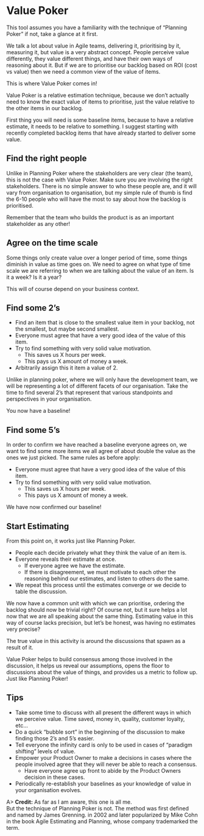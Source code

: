 # Value Poker

This tool assumes you have a familiarity with the technique of “Planning Poker” if not, take a glance at it first.

We talk a lot about value in Agile teams, delivering it, prioritising by it, measuring it, but value is a very abstract concept. People perceive value differently, they value different things, and have their own ways of reasoning about it. But if we are to prioritise our backlog based on ROI (cost vs value) then we need a common view of the value of items.

This is where Value Poker comes in!

Value Poker is a relative estimation technique, because we don’t actually need to know the exact value of items to prioritise, just the value relative to the other items in our backlog. 

First thing you will need is some baseline items, because to have a relative estimate, it needs to be relative to something. I suggest starting with recently completed backlog items that have already started to deliver some value.

## Find the right people

Unlike in Planning Poker where the stakeholders are very clear (the team), this is not the case with Value Poker. Make sure you are involving the right stakeholders. There is no simple answer to who these people are, and it will vary from organisation to organisation, but my simple rule of thumb is find the 6-10 people who will have the most to say about how the backlog is prioritised.

Remember that the team who builds the product is as an important stakeholder as any other!

## Agree on the time scale

Some things only create value over a longer period of time, some things diminish in value as time goes on. We need to agree on what type of time scale we are referring to when we are talking about the value of an item. Is it a week? Is it a year?

This will of course depend on your business context.

## Find some 2’s

- Find an item that is close to the smallest value item in your backlog, not the smallest, but maybe second smallest.
- Everyone must agree that have a very good idea of the value of this item.
- Try to find something with very solid value motivation.
  * This saves us X hours per week.
  * This pays us X amount of money a week.
- Arbitrarily assign this it item a value of 2.

Unlike in planning poker, where we will only have the development team, we will be representing a lot of different facets of our organisation. Take the time to find several 2’s that represent that various standpoints and perspectives in your organisation.

You now have a baseline!

## Find some 5’s

In order to confirm we have reached a baseline everyone agrees on, we want to find some more items we all agree of about double the value as the ones we just picked. The same rules as before apply:

- Everyone must agree that have a very good idea of the value of this item.
- Try to find something with very solid value motivation.
  * This saves us X hours per week.
  * This pays us X amount of money a week.

We have now confirmed our baseline!

## Start Estimating

From this point on, it works just like Planning Poker.

- People each decide privately what they think the value of an item is.
- Everyone reveals their estimate at once.
  * If everyone agree we have the estimate.
  * If there is disagreement, we must motivate to each other the reasoning behind our estimates, and listen to others do the same.
- We repeat this process until the estimates converge or we decide to table the discussion.

We now have a common unit with which we can prioritise, ordering the backlog should now be trivial right? Of course not, but it sure helps a lot now that we are all speaking about the same thing. Estimating value in this way of course lacks precision, but let’s be honest, was having no estimates very precise?

The true value in this activity is around the discussions that spawn as a result of it.

Value Poker helps to build consensus among those involved in the discussion, it helps us reveal our assumptions, opens the floor to discussions about the value of things, and provides us a metric to follow up. Just like Planning Poker!

## Tips
- Take some time to discuss with all present the different ways in which we perceive value. Time saved, money in, quality, customer loyalty, etc…
- Do a quick “bubble sort” in the beginning of the discussion to make finding those 2’s and 5’s easier.
- Tell everyone the infinity card is only to be used in cases of “paradigm shifting” levels of value.
- Empower your Product Owner to make a decisions in cases where the people involved agree that they will never be able to reach a consensus.
  * Have everyone agree up front to abide by the Product Owners decision in these cases.
- Periodically re-establish your baselines as your knowledge of value in your organisation evolves.

A> **Credit:** As far as I am aware, this one is all me.  
But the technique of Planning Poker is not. The method was first defined and named by James Grenning. in 2002 and later popularized by Mike Cohn in the book Agile Estimating and Planning, whose company trademarked the term.
